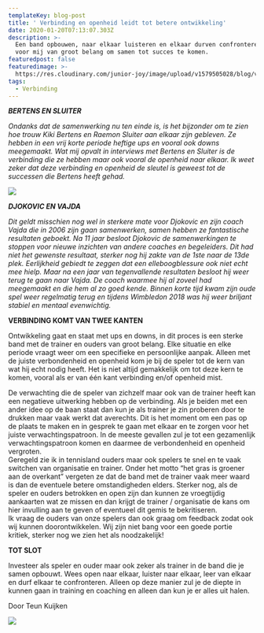 ```yaml
---
templateKey: blog-post
title: ' Verbinding en openheid leidt tot betere ontwikkeling'
date: 2020-01-20T07:13:07.303Z
description: >-
  Een band opbouwen, naar elkaar luisteren en elkaar durven confronteren zijn
  voor mij van groot belang om samen tot succes te komen.
featuredpost: false
featuredimage: >-
  https://res.cloudinary.com/junior-joy/image/upload/v1579505028/blog/vajda_Djoko_o8ofu5.jpg
tags:
  - Verbinding
---
```

***BERTENS EN SLUITER***

*Ondanks dat de samenwerking nu ten einde is, is het bijzonder om te zien hoe trouw Kiki Bertens en Raemon Sluiter aan elkaar zijn gebleven. Ze hebben in een vrij korte periode heftige ups en vooral ook downs meegemaakt. Wat mij opvalt in interviews met Bertens en Sluiter is de verbinding die ze hebben maar ook vooral de openheid naar elkaar. Ik weet zeker dat deze verbinding en openheid de sleutel is geweest tot de successen die Bertens heeft gehad.*

![](https://res.cloudinary.com/junior-joy/image/upload/t_media_lib_thumb/v1579505028/blog/vajda_Djoko_o8ofu5.jpg)

***DJOKOVIC EN VAJDA***

*Dit geldt misschien nog wel in sterkere mate voor Djokovic en zijn coach Vajda die in 2006 zijn gaan samenwerken, samen hebben ze fantastische resultaten geboekt. Na 11 jaar besloot Djokovic de samenwerkingen te stoppen voor nieuwe inzichten van andere coaches en begeleiders. Dit had niet het gewenste resultaat, sterker nog hij zakte van de 1ste naar de 13de plek. Eerlijkheid gebiedt te zeggen dat een elleboogblessure ook niet echt mee hielp. Maar na een jaar van tegenvallende resultaten besloot hij weer terug te gaan naar Vajda. De coach waarmee hij al zoveel had meegemaakt en die hem al zo goed kende. Binnen korte tijd kwam zijn oude spel weer regelmatig terug en tijdens Wimbledon 2018 was hij weer briljant stabiel en mentaal evenwichtig.*

**VERBINDING KOMT VAN TWEE KANTEN**

Ontwikkeling gaat en staat met ups en downs, in dit proces is een sterke band met de trainer en ouders van groot belang. Elke situatie en elke periode vraagt weer om een specifieke en persoonlijke aanpak. Alleen met de juiste verbondenheid en openheid kom je bij de speler tot de kern van wat hij echt nodig heeft. Het is niet altijd gemakkelijk om tot deze kern te komen, vooral als er van één kant verbinding en/of openheid mist.

De verwachting die de speler van zichzelf maar ook van de trainer heeft kan een negatieve uitwerking hebben op de verbinding. Als je beiden met een ander idee op de baan staat dan kun je als trainer je zin proberen door te drukken maar vaak werkt dat averechts. Dit is het moment om een pas op de plaats te maken en in gesprek te gaan met elkaar en te zorgen voor het juiste verwachtingspatroon. In de meeste gevallen zul je tot een gezamenlijk verwachtingspatroon komen en daarmee de verbondenheid en openheid vergroten.\
Geregeld zie ik in tennisland ouders maar ook spelers te snel en te vaak switchen van organisatie en trainer. Onder het motto “het gras is groener aan de overkant” vergeten ze dat de band met de trainer vaak meer waard is dan de eventuele betere omstandigheden elders. Sterker nog, als de speler en ouders betrokken en open zijn dan kunnen ze vroegtijdig aankaarten wat ze missen en dan krijgt de trainer / organisatie de kans om hier invulling aan te geven of eventueel dit gemis te bekritiseren.\
Ik vraag de ouders van onze spelers dan ook graag om feedback zodat ook wij kunnen doorontwikkelen. Wij zijn niet bang voor een goede portie kritiek, sterker nog we zien het als noodzakelijk!

**TOT SLOT**

Investeer als speler en ouder maar ook zeker als trainer in de band die je samen opbouwt. Wees open naar elkaar, luister naar elkaar, leer van elkaar en durf elkaar te confronteren. Alleen op deze manier zul je de diepte in kunnen gaan in training en coaching en alleen dan kun je er alles uit halen.

Door Teun Kuijken

![](https://res.cloudinary.com/junior-joy/image/upload/v1577894223/teun_ffehbw.png)
